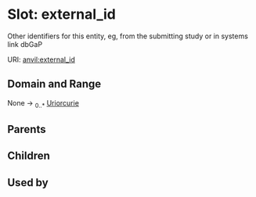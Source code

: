 
# Slot: external_id

Other identifiers for this entity, eg, from the submitting study or in systems link dbGaP

URI: [anvil:external_id](https://anvilproject.org/acr-harmonized-data-model/external_id)


## Domain and Range

None &#8594;  <sub>0..\*</sub> [Uriorcurie](types/Uriorcurie.md)

## Parents


## Children


## Used by

